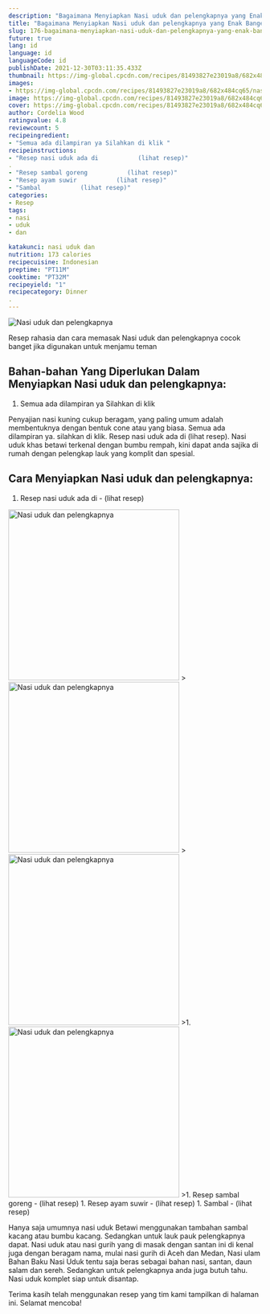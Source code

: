 ```yaml
---
description: "Bagaimana Menyiapkan Nasi uduk dan pelengkapnya yang Enak Banget"
title: "Bagaimana Menyiapkan Nasi uduk dan pelengkapnya yang Enak Banget"
slug: 176-bagaimana-menyiapkan-nasi-uduk-dan-pelengkapnya-yang-enak-banget
future: true
lang: id
language: id
languageCode: id
publishDate: 2021-12-30T03:11:35.433Z 
thumbnail: https://img-global.cpcdn.com/recipes/81493827e23019a8/682x484cq65/nasi-uduk-dan-pelengkapnya-foto-resep-utama.png
images:
- https://img-global.cpcdn.com/recipes/81493827e23019a8/682x484cq65/nasi-uduk-dan-pelengkapnya-foto-resep-utama.png
image: https://img-global.cpcdn.com/recipes/81493827e23019a8/682x484cq65/nasi-uduk-dan-pelengkapnya-foto-resep-utama.png
cover: https://img-global.cpcdn.com/recipes/81493827e23019a8/682x484cq65/nasi-uduk-dan-pelengkapnya-foto-resep-utama.png
author: Cordelia Wood
ratingvalue: 4.8
reviewcount: 5
recipeingredient:
- "Semua ada dilampiran ya Silahkan di klik "
recipeinstructions:
- "Resep nasi uduk ada di           (lihat resep)"
. 
- "Resep sambal goreng           (lihat resep)"
- "Resep ayam suwir           (lihat resep)"
- "Sambal           (lihat resep)"
categories:
- Resep
tags:
- nasi
- uduk
- dan

katakunci: nasi uduk dan 
nutrition: 173 calories
recipecuisine: Indonesian
preptime: "PT11M"
cooktime: "PT32M"
recipeyield: "1"
recipecategory: Dinner
. 
---
```



![Nasi uduk dan pelengkapnya](https://img-global.cpcdn.com/recipes/81493827e23019a8/682x484cq65/nasi-uduk-dan-pelengkapnya-foto-resep-utama.png)

Resep rahasia dan cara memasak  Nasi uduk dan pelengkapnya cocok banget jika digunakan untuk menjamu teman

<!--inarticleads1-->

## Bahan-bahan Yang Diperlukan Dalam Menyiapkan Nasi uduk dan pelengkapnya:

1. Semua ada dilampiran ya Silahkan di klik 

Penyajian nasi kuning cukup beragam, yang paling umum adalah membentuknya dengan bentuk cone atau yang biasa. Semua ada dilampiran ya. silahkan di klik. Resep nasi uduk ada di (lihat resep). Nasi uduk khas betawi terkenal dengan bumbu rempah, kini dapat anda sajika di rumah dengan pelengkap lauk yang komplit dan spesial. 

<!--inarticleads2-->

## Cara Menyiapkan Nasi uduk dan pelengkapnya:

1. Resep nasi uduk ada di -           (lihat resep)
<img class="lazyload" data-src="https://img-global.cpcdn.com/steps/8dda06989469d6aa/160x128cq70/nasi-uduk-dan-pelengkapnya-langkah-memasak-1-foto.png" alt="Nasi uduk dan pelengkapnya" width="340" height="340">
><img class="lazyload" data-src="https://img-global.cpcdn.com/steps/28edf5e79169d23b/160x128cq70/nasi-uduk-dan-pelengkapnya-langkah-memasak-1-foto.png" alt="Nasi uduk dan pelengkapnya" width="340" height="340">
><img class="lazyload" data-src="https://img-global.cpcdn.com/steps/6214aac92f75e954/160x128cq70/nasi-uduk-dan-pelengkapnya-langkah-memasak-1-foto.png" alt="Nasi uduk dan pelengkapnya" width="340" height="340">
>1. 
<img class="lazyload" data-src="https://img-global.cpcdn.com/steps/6005c93bba8355d5/160x128cq70/nasi-uduk-dan-pelengkapnya-langkah-memasak-2-foto.png" alt="Nasi uduk dan pelengkapnya" width="340" height="340">
>1. Resep sambal goreng -           (lihat resep)
1. Resep ayam suwir -           (lihat resep)
1. Sambal -           (lihat resep)


Hanya saja umumnya nasi uduk Betawi menggunakan tambahan sambal kacang atau bumbu kacang. Sedangkan untuk lauk pauk pelengkapnya dapat. Nasi uduk atau nasi gurih yang di masak dengan santan ini di kenal juga dengan beragam nama, mulai nasi gurih di Aceh dan Medan, Nasi ulam Bahan Baku Nasi Uduk tentu saja beras sebagai bahan nasi, santan, daun salam dan sereh. Sedangkan untuk pelengkapnya anda juga butuh tahu. Nasi uduk komplet siap untuk disantap. 

Terima kasih telah menggunakan resep yang tim kami tampilkan di halaman ini. Selamat mencoba!
